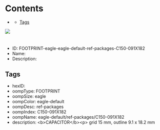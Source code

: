 



Contents
========

* [](#)
	* [Tags](#tags)
  
![][im]
# 

- ID: FOOTPRINT-eagle-eagle-default-ref-packages-C150-091X182
- Name: 
- Description: 

## Tags

- hexID: 
- oompType: FOOTPRINT
- oompSize: eagle
- oompColor: eagle-default
- oompDesc: ref-packages
- oompIndex: C150-091X182
- oompName: eagle-default/ref-packages/C150-091X182
- description: &lt;b&gt;CAPACITOR&lt;/b&gt;&lt;p&gt;&#xD;
grid 15 mm, outline 9.1 x 18.2 mm



[im]: image.png
